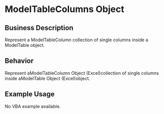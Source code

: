 # ModelTableColumns Object

## Business Description
Represent a ModelTableColumn collection of single columns inside a ModelTable object.

## Behavior
Represent aModelTableColumn Object (Excel)collection of single columns inside aModelTable Object (Excel)object.

## Example Usage
No VBA example available.